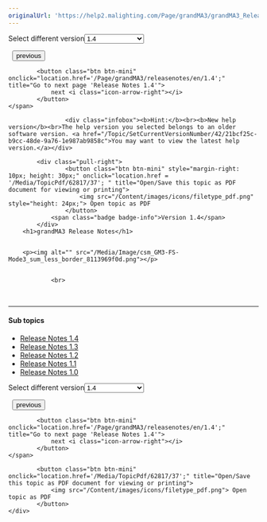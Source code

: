 ```yaml
---
originalUrl: 'https://help2.malighting.com/Page/grandMA3/grandMA3_Release_Notes/en/1.4'
---
```


<div class="topic-navigation">

<div class="pull-right">
	<span class="pull-left">


<div class="pull-left">
<form action="/Topic/SetCurrentVersionNumber" class="form-inline" id="frmTagSelector" method="post">	<span class="form-mini">
		<div class="input-prepend"><span class="add-on">Select different version</span><select autocomplete="off" id="versionNumberId" name="versionNumberId" onchange="$(this).closest('#frmTagSelector').submit();" style="width: 120px;"><option value="">- latest -</option>
<option value="10">1.0</option>
<option value="32">1.1</option>
<option value="35">1.2</option>
<option value="36">1.3</option>
<option selected="selected" value="37">1.4</option>
<option value="38">1.5</option>
<option value="39">1.6</option>
<option value="40">1.7</option>
<option value="42">1.8</option>
</select></div>
		<input data-val="true" data-val-number="The field Int32 must be a number." data-val-required="The Int32 field is required." id="ProductId" name="ProductId" type="hidden" value="26">
		<input id="CurrentGuid" name="CurrentGuid" type="hidden" value="21bcf25c-b9cc-48de-9a76-1e987ab9858c">
	</span>
</form></div>&nbsp;	</span>
	<span class="pull-right" style="white-space: nowrap;">
			<button class="btn btn-mini" onclick="location.href='/Page/grandMA3/grandMA3_QM_I_O_Nodes/en/1.4'; " title="Go to previous page 'grandMA3 Quick Manual I/O Nodes'">
				<i class="icon-arrow-left"></i> previous
			</button>

			<button class="btn btn-mini" onclick="location.href='/Page/grandMA3/releasenotes/en/1.4';" title="Go to next page 'Release Notes 1.4'">
				next <i class="icon-arrow-right"></i> 
			</button>
	</span>
</div>
<div class="clear-fix" style="margin-bottom: 10px"></div>
</div>

					<div class="infobox"><b>Hint:</b><br><b>New help version</b><br>The help version you selected belongs to an older software version. <a href="/Topic/SetCurrentVersionNumber/42/21bcf25c-b9cc-48de-9a76-1e987ab9858c">You may want to view the latest help version.</a></div>

			<div class="pull-right">
					<button class="btn btn-mini" style="margin-right: 10px; height: 30px;" onclick="location.href = '/Media/TopicPdf/62817/37'; " title="Open/Save this topic as PDF document for viewing or printing">
						<img src="/Content/images/icons/filetype_pdf.png" style="height: 24px;"> Open topic as PDF
					</button>
				<span class="badge badge-info">Version 1.4</span>
			</div>
		<h1>grandMA3 Release Notes</h1>


		<p><img alt="" src="/Media/Image/csm_GM3-FS-Mode3_sum_less_border_8113969f0d.png"></p>


				<br>
<div class="topic-navigation">
	<br>
	<hr>
	<h4>Sub topics</h4>
	<ul>
				<li><a href="/Page/grandMA3/releasenotes/en/1.4">Release Notes 1.4</a></li>
				<li><a href="/Page/grandMA3/rn_v1_3/en/1.4">Release Notes 1.3</a></li>
				<li><a href="/Page/grandMA3/rn_v1_2/en/1.4">Release Notes 1.2</a></li>
				<li><a href="/Page/grandMA3/rn_v1_1/en/1.4">Release Notes 1.1</a></li>
				<li><a href="/Page/grandMA3/rn_v1_0/en/1.4">Release Notes 1.0</a></li>
	</ul>

<div class="pull-right">
	<span class="pull-left">


<div class="pull-left">
<form action="/Topic/SetCurrentVersionNumber" class="form-inline" id="frmTagSelector" method="post">	<span class="form-mini">
		<div class="input-prepend"><span class="add-on">Select different version</span><select autocomplete="off" id="versionNumberId" name="versionNumberId" onchange="$(this).closest('#frmTagSelector').submit();" style="width: 120px;"><option value="">- latest -</option>
<option value="10">1.0</option>
<option value="32">1.1</option>
<option value="35">1.2</option>
<option value="36">1.3</option>
<option selected="selected" value="37">1.4</option>
<option value="38">1.5</option>
<option value="39">1.6</option>
<option value="40">1.7</option>
<option value="42">1.8</option>
</select></div>
		<input data-val="true" data-val-number="The field Int32 must be a number." data-val-required="The Int32 field is required." id="ProductId" name="ProductId" type="hidden" value="26">
		<input id="CurrentGuid" name="CurrentGuid" type="hidden" value="21bcf25c-b9cc-48de-9a76-1e987ab9858c">
	</span>
</form></div>&nbsp;	</span>
	<span class="pull-right" style="white-space: nowrap;">
			<button class="btn btn-mini" onclick="location.href='/Page/grandMA3/grandMA3_QM_I_O_Nodes/en/1.4'; " title="Go to previous page 'grandMA3 Quick Manual I/O Nodes'">
				<i class="icon-arrow-left"></i> previous
			</button>

			<button class="btn btn-mini" onclick="location.href='/Page/grandMA3/releasenotes/en/1.4';" title="Go to next page 'Release Notes 1.4'">
				next <i class="icon-arrow-right"></i> 
			</button>
	</span>
</div>
	<div class="clear-fix"></div>
	<div class="pull-right">
	
			<button class="btn btn-mini" onclick="location.href='/Media/TopicPdf/62817/37';" title="Open/Save this topic as PDF document for viewing or printing">
				<img src="/Content/images/icons/filetype_pdf.png"> Open topic as PDF
			</button>
	</div>
<div class="clear-fix" style="margin-bottom: 10px"></div>
</div>

	
